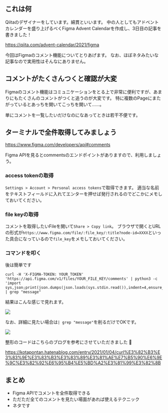 <!--
title:   Figmaのコメント一覧をさっと取得したいなあ……
tags:    Design,figma,デザイン
id:      d7d0e0f19fabbd0463d5
private: false
-->
## これは何

Qiitaのデザイナーをしています。綿貫といいます。
中の人としてもアドベントカレンダーを盛り上げるべくFigma Advent Calendarを作成し、3日目の記事を書きました！

https://qiita.com/advent-calendar/2021/figma

今回はFigmaのコメント機能についてとりあげます。
なお、ほぼネタみたいな記事なので実用性はそんなにありません。

## コメントがたくさんつくと確認が大変

Figmaのコメント機能はコミュニケーションをとる上で非常に便利ですが、あまりにもたくさんのコメントがつくと追うのが大変です。
特に複数のPageにまたがっているとあっちを開いてこっちを開いて……。

単にコメントを一覧したいだけなのになあってときは若干不便です。

## ターミナルで全件取得してみましょう

https://www.figma.com/developers/api#comments

Figma APIを見るとcommentsのエンドポイントがありますので、利用しましょう。

### access tokenの取得

`Settings > Account > Personal access tokens`で取得できます。
適当な名前をテキストフィールドに入れてエンターを押せば発行されるのでどこかにメモしておいてください。

### file keyの取得

コメントを取得したいFileを開いて`Share > Copy link`。
ブラウザで開くとURLの形式が`https://www.figma.com/file/:file_key/:title?node-id=XXXX`といった具合になっているので`file_key`をメモしておいてください。

### コマンドを叩く

後は簡単です

```shell:ターミナル
curl -H 'X-FIGMA-TOKEN: YOUR_TOKEN' 'https://api.figma.com/v1/files/YOUR_FILE_KEY/comments' | python3 -c 'import sys,json;print(json.dumps(json.loads(sys.stdin.read()),indent=4,ensure_ascii=False))' | grep "message"
```

結果はこんな感じで見れます。

![](https://qiita-image-store.s3.ap-northeast-1.amazonaws.com/0/214677/3add5168-a7b3-8e81-97d7-001a165d5381.png)

なお、詳細に見たい場合は`| grep "message"`を削るだけでOKです。

![](https://qiita-image-store.s3.ap-northeast-1.amazonaws.com/0/214677/926e9791-9e59-163e-91c8-dad856b20227.png)

整形のコードはこちらのブログを参考にさせていただきました :pray:

https://kotapontan.hatenablog.com/entry/2021/01/04/curl%E3%82%B3%E3%83%9E%E3%83%B3%E3%83%89%E3%81%AE%E7%B5%90%E6%9E%9C%E3%82%92%E6%95%B4%E5%BD%A2%E3%81%99%E3%82%8B

## まとめ

- Figma APIでコメントを全件取得できる
- ただただ全てのコメントを見たい場面があれば使えるテクニック
- ネタです